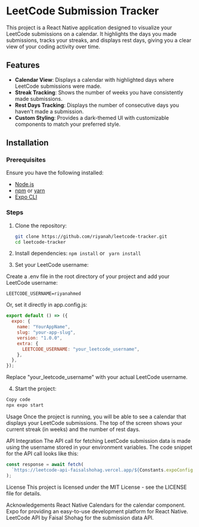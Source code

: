 # LeetCode Submission Tracker

This project is a React Native application designed to visualize your LeetCode submissions on a calendar. It highlights the days you made submissions, tracks your streaks, and displays rest days, giving you a clear view of your coding activity over time.

## Features

- **Calendar View**: Displays a calendar with highlighted days where LeetCode submissions were made.
- **Streak Tracking**: Shows the number of weeks you have consistently made submissions.
- **Rest Days Tracking**: Displays the number of consecutive days you haven't made a submission.
- **Custom Styling**: Provides a dark-themed UI with customizable components to match your preferred style.

## Installation

### Prerequisites

Ensure you have the following installed:

- [Node.js](https://nodejs.org/)
- [npm](https://www.npmjs.com/) or [yarn](https://yarnpkg.com/)
- [Expo CLI](https://expo.dev/)

### Steps

1. Clone the repository:

   ```bash
   git clone https://github.com/riyanah/leetcode-tracker.git
   cd leetcode-tracker
   ```

2. Install dependencies:
   `npm install` or ` yarn install`

3. Set your LeetCode username:

Create a .env file in the root directory of your project and add your LeetCode username:

```
LEETCODE_USERNAME=riyanahmed
```

Or, set it directly in app.config.js:

```javascript
export default () => ({
  expo: {
    name: "YourAppName",
    slug: "your-app-slug",
    version: "1.0.0",
    extra: {
      LEETCODE_USERNAME: "your_leetcode_username",
    },
  },
});
```

Replace "your_leetcode_username" with your actual LeetCode username.

4. Start the project:

```bash
Copy code
npx expo start
```

Usage
Once the project is running, you will be able to see a calendar that displays your LeetCode submissions. The top of the screen shows your current streak (in weeks) and the number of rest days.

API Integration
The API call for fetching LeetCode submission data is made using the username stored in your environment variables. The code snippet for the API call looks like this:

```javascript
const response = await fetch(
  `https://leetcode-api-faisalshohag.vercel.app/${Constants.expoConfig.extra.LEETCODE_USERNAME}` // or LEETCODE_USERNAME from @env if using dotenv
);
```

License
This project is licensed under the MIT License - see the LICENSE file for details.

Acknowledgements
React Native Calendars for the calendar component.
Expo for providing an easy-to-use development platform for React Native.
LeetCode API by Faisal Shohag for the submission data API.
